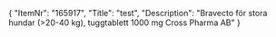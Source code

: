 {
  "ItemNr": "165917",
  "Title": "test",
  "Description": "Bravecto för stora hundar (>20-40 kg), tuggtablett 1000 mg Cross Pharma AB"
}